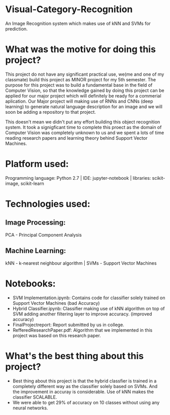 # Visual-Category-Recognition
An Image Recognition system which makes use of kNN and SVMs for prediction.

# What was the motive for doing this project?
This project do not have any significant practical use, we(me and one of my classmate) build this project as MINOR project for my 5th semester. The purpose for this project was to build a fundamental base in the field of Computer Vision, so that the knowledge gained by doing this project can be applied for our major project which will definitely be ready for a commerial aplication. Our Major project will making use of RNNs and CNNs (deep learning) to generate natural language description for an image and we will soon be adding a repository to that project.

This doesn't mean we didn't put any effort building this object recognition system. It took a signigficant time to complete this proect as the domain of Computer Vision was completely unknown to us and we spent a lots of time reading research papers and learning theory behind Support Vector Machines.

# Platform used:
Programming language: Python 2.7 | IDE: jupyter-notebook | libraries: scikit-image, scikit-learn

# Technologies used:

## Image Processing:
PCA - Principal Component Analysis

## Machine Learning:
kNN - k-nearest neighbour algorithm | SVMs - Support Vector Machines

# Notebooks:
- SVM Implementation.ipynb: Contains code for classifier solely trained on Support Vector Machines (bad Accuracy)
- Hybrid Classifier.ipynb: Classifier making use of kNN algorithm on top of SVM adding another filtering layer to improve accuracy. (improved accuracy)
- FinalProjectreport: Report submitted by us in college.
- RefferedResearchPaper.pdf: Algorithm that we implemented in this project was based on this research paper.

# What's the best thing about this project?
- Best thing about this project is that the hybrid classfier is trained in a completely different way as the classifier solely based on SVMs. And the improvement in accuray is considerable. Use of kNN makes the classifier SCALABLE.
- We were able to get 29% of accuracy on 10 classes without using any neural networks.

